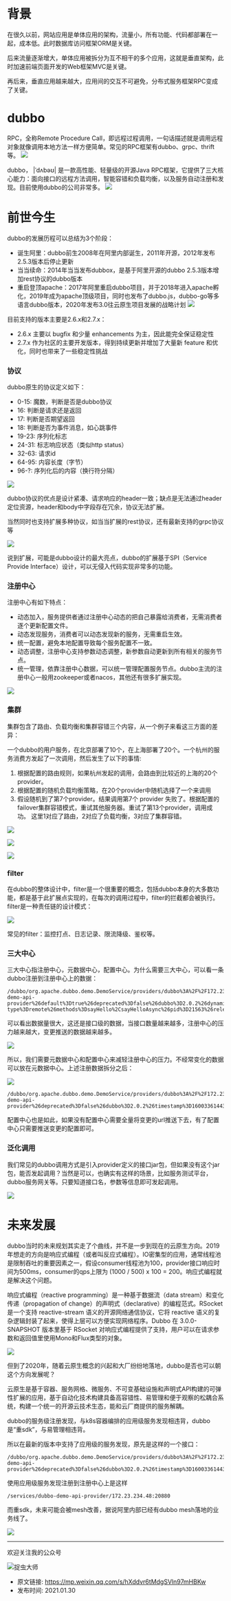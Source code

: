 # 背景
在很久以前，网站应用是单体应用的架构，流量小，所有功能、代码都部署在一起，成本低。此时数据库访问框架ORM是关键。

后来流量逐渐增大，单体应用被拆分为互不相干的多个应用，这就是垂直架构，此时加速前端页面开发的Web框架MVC是关键。

再后来，垂直应用越来越大，应用间的交互不可避免，分布式服务框架RPC变成了关键。

# dubbo
RPC，全称Remote Procedure Call，即远程过程调用，一句话描述就是调用远程对象就像调用本地方法一样方便简单。常见的RPC框架有dubbo、grpc、thrift等。
![](img10.jpg)

dubbo， |ˈdʌbəʊ| 是一款高性能、轻量级的开源Java RPC框架，它提供了三大核心能力：面向接口的远程方法调用，智能容错和负载均衡，以及服务自动注册和发现。目前使用dubbo的公司非常多。
![](img11.jpg)

# 前世今生
dubbo的发展历程可以总结为3个阶段：

- 诞生阿里：dubbo前生2008年在阿里内部诞生，2011年开源，2012年发布2.5.3版本后停止更新
- 当当续命：2014年当当发布dubbox，是基于阿里开源的dubbo 2.5.3版本增加rest协议的dubbo版本
- 重启登顶apache：2017年阿里重启dubbo项目，并于2018年进入apache孵化，2019年成为apache顶级项目，同时也发布了dubbo.js，dubbo-go等多语言dubbo版本，2020年发布3.0往云原生项目发展的战略计划
![](img12.jpg)

目前支持的版本主要是2.6.x和2.7.x：

- 2.6.x 主要以 bugfix 和少量 enhancements 为主，因此能完全保证稳定性
- 2.7.x 作为社区的主要开发版本，得到持续更新并增加了大量新 feature 和优化，同时也带来了一些稳定性挑战

### 协议
dubbo原生的协议定义如下：

- 0-15: 魔数，判断是否是dubbo协议
- 16: 判断是请求还是返回
- 17: 判断是否期望返回
- 18: 判断是否为事件消息，如心跳事件
- 19-23: 序列化标志
- 24-31: 标志响应状态（类似http status）
- 32-63: 请求id
- 64-95: 内容长度（字节）
- 96-?: 序列化后的内容（换行符分隔）

![](img13.jpg)

dubbo协议的优点是设计紧凑、请求响应的header一致；缺点是无法通过header定位资源，header和body中字段存在冗余，协议无法扩展。

当然同时也支持扩展多种协议，如当当扩展的rest协议，还有最新支持的grpc协议等

![](img14.jpg)

说到扩展，可能是dubbo设计的最大亮点，dubbo的扩展基于SPI（Service Provide Interface）设计，可以无侵入代码实现非常多的功能。

### 注册中心

注册中心有如下特点：

- 动态加入，服务提供者通过注册中心动态的把自己暴露给消费者，无需消费者逐个更新配置文件。
- 动态发现服务，消费者可以动态发现新的服务，无需重启生效。
- 统一配置，避免本地配置导致每个服务配置不一致。
- 动态调整，注册中心支持参数动态调整，新参数自动更新到所有相关的服务节点。
- 统一管理，依靠注册中心数据，可以统一管理配置服务节点。dubbo主流的注册中心一般用zookeeper或者nacos，其他还有很多扩展实现。

![](img15.jpg)

### 集群
集群包含了路由、负载均衡和集群容错三个内容，从一个例子来看这三方面的差异：

一个dubbo的用户服务，在北京部署了10个，在上海部署了20个。一个杭州的服务消费方发起了一次调用，然后发生了以下的事情:

1. 根据配置的路由规则，如果杭州发起的调用，会路由到比较近的上海的20个provider。
2. 根据配置的随机负载均衡策略，在20个provider中随机选择了一个来调用
3. 假设随机到了第7个provider。结果调用第7个 provider 失败了。根据配置的failover集群容错模式，重试其他服务器。重试了第13个provider，调用成功。
这里1对应了路由，2对应了负载均衡，3对应了集群容错。

![](img16.jpg)

![](img17.jpg)

![](img18.jpg)

### filter

在dubbo的整体设计中，filter是一个很重要的概念，包括dubbo本身的大多数功能，都是基于此扩展点实现的，在每次的调用过程中，filter的拦截都会被执行。filter是一种责任链的设计模式：

![](img19.jpg)

常见的filter：监控打点、日志记录、限流降级、鉴权等。

### 三大中心

三大中心指注册中心，元数据中心，配置中心。为什么需要三大中心，可以看一条dubbo注册到注册中心上的数据：

```
/dubbo/org.apache.dubbo.demo.DemoService/providers/dubbo%3A%2F%2F172.23.234.48%3A20880%2Forg.apache.dubbo.demo.DemoService%3Fanyhost%3Dtrue%26application%3Ddubbo-demo-api-provider%26default%3Dtrue%26deprecated%3Dfalse%26dubbo%3D2.0.2%26dynamic%3Dtrue%26generic%3Dfalse%26interface%3Dorg.apache.dubbo.demo.DemoService%26metadata-type%3Dremote%26methods%3DsayHello%2CsayHelloAsync%26pid%3D21563%26release%3D%26side%3Dprovider%26timestamp%3D1600336623852
```

可以看出数据量很大，这还是接口级的数据，当接口数量越来越多，注册中心的压力越来越大，变更推送的数据越来越多。

![](img20.jpg)

所以，我们需要元数据中心和配置中心来减轻注册中心的压力。不经常变化的数据可以放在元数据中心。上述注册数据拆分之后：

![](img21.jpg)

```
/dubbo/org.apache.dubbo.demo.DemoService/providers/dubbo%3A%2F%2F172.23.234.48%3A20880%2Forg.apache.dubbo.demo.DemoService%3Fapplication%3Ddubbo-demo-api-provider%26deprecated%3Dfalse%26dubbo%3D2.0.2%26timestamp%3D1600336144382
```

配置中心也是如此，如果没有配置中心需要全量将变更的url推送下去，有了配置中心只需要推送变更的配置即可。

### 泛化调用

我们常见的dubbo调用方式是引入provider定义的接口jar包，但如果没有这个jar包，能否发起调用？当然是可以，也确实有这样的场景，比如服务测试平台，dubbo服务网关等。只要知道接口名，参数等信息即可发起调用。

![](img22.jpg)

# 未来发展

dubbo当时的未来规划其实走了个曲线，并不是一步到现在的云原生方向。2019年想走的方向是响应式编程（或者叫反应式编程）。IO密集型的应用，通常线程池是限制吞吐的重要因素之一，假设consumer线程池为100，provider接口响应时间为500ms，consumer的qps上限为 (1000 / 500) x 100 = 200。响应式编程就是解决这个问题。

响应式编程（reactive programming）是一种基于数据流（data stream）和变化传递（propagation of change）的声明式（declarative）的编程范式。RSocket 是一个支持 reactive-stream 语义的开源网络通信协议，它将 reactive 语义的复杂逻辑封装了起来，使得上层可以方便实现网络程序。Dubbo 在 3.0.0-SNAPSHOT 版本里基于 RSocket 对响应式编程提供了支持，用户可以在请求参数和返回值里使用Mono和Flux类型的对象。

![](img23.jpg)

但到了2020年，随着云原生概念的兴起和大厂纷纷地落地，dubbo是否也可以朝这个方向发展呢？

云原生是基于容器、服务网格、微服务、不可变基础设施和声明式API构建的可弹性扩展的应用，基于自动化技术构建具备高容错性、易管理和便于观察的松耦合系统，构建一个统一的开源云技术生态，能和云厂商提供的服务解耦。

dubbo的服务级注册发现，与k8s容器编排的应用级服务发现相违背，dubbo是“重sdk”，与易管理相违背。

所以在最新的版本中支持了应用级的服务发现，原先是这样的一个接口：

```
/dubbo/org.apache.dubbo.demo.DemoService/providers/dubbo%3A%2F%2F172.23.234.48%3A20880%2Forg.apache.dubbo.demo.DemoService%3Fapplication%3Ddubbo-demo-api-provider%26deprecated%3Dfalse%26dubbo%3D2.0.2%26timestamp%3D1600336144382
```

使用应用级服务发现注册到注册中心上是这样

```
/services/dubbo-demo-api-provider/172.23.234.48:20880
```

而重sdk，未来可能会被mesh改善，据说阿里内部已经有dubbo mesh落地的业务线了。

![](img24.jpg)

---

欢迎关注我的公众号

![捉虫大师](../../qrcode_small.jpg)

- 原文链接: https://mp.weixin.qq.com/s/hXddvr6tMdgSVln97mHBKw
- 发布时间: 2021.01.30